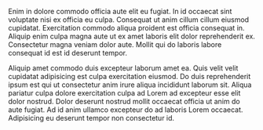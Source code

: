 Enim in dolore commodo officia aute elit eu fugiat. In id occaecat sint voluptate nisi ex officia eu culpa. Consequat ut anim cillum cillum eiusmod cupidatat. Exercitation commodo aliqua proident est officia consequat in. Aliquip enim culpa magna aute ut ex amet laboris elit dolor reprehenderit ex. Consectetur magna veniam dolor aute. Mollit qui do laboris labore consequat id est id deserunt tempor.

Aliquip amet commodo duis excepteur laborum amet ea. Quis velit velit cupidatat adipisicing est culpa exercitation eiusmod. Do duis reprehenderit ipsum est qui ut consectetur anim irure aliqua incididunt laborum sit. Aliqua pariatur culpa dolore exercitation culpa ad Lorem ad excepteur esse elit dolor nostrud. Dolor deserunt nostrud mollit occaecat officia ut anim do aute fugiat. Ad id anim ullamco excepteur do ad laboris Lorem occaecat. Adipisicing eu deserunt tempor non consectetur id.